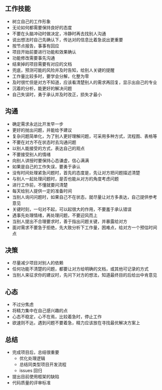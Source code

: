 <!--
 * @Author: your name
 * @Date: 2020-03-03 17:03:31
 * @LastEditTime: 2020-07-02 13:56:14
 * @LastEditors: Please set LastEditors
 * @Description: In User Settings Edit
 * @FilePath: \vue-note\dev.md
 -->

## 工作技能

- 树立自己的工作形象
- 无论如何都需要保持良好的态度
- 不要在头脑冲动时做决定，冷静时再去找别人沟通
- 说出想法时自己先确认下，传达对的信息比着急说出更重要
- 按节点报告，事事有回应
- 项目开始前要进行功能和效果确认
- 功能修改需要事先沟通
- 结束掉的项目需要有对应的文档
- 兜底，预测可能的风险并及时告知，给别人关键的提醒
- 工作量比较多时，要学会分解，化整为零
- 及时很忙但是对方不知道，应该看清楚别人的需求再回复，显示出自己的专业
- 沉着的分析，能更好的解决问题
- 自己失误时，勇于承认并及时改正，损失才最小

## 沟通

- 确定需求永远比开发早一步
- 更好的抛出问题，并能给予建议
- 复杂问题简单化，为了别人更好理解问题，可采用多种方式，流程图、表格等
- 不要在对方不在状态时去沟通问题
- 以别人能接受的方式，表达自己的观点
- 不要接受别人的情绪
- 向别人讲授时要保持心态谦虚，信心满满
- 如果是自己的工作失误，要勇于承认
- 没有时间处理紧急问题时，首先的态度是，先让对方把问题描述清楚
- 与别人一起处理问题时，是否也能从对方的角度考虑问题
- 进行工作前，不懂就要问清楚
- 每天给别人提供一定的准备时间
- 当别人询问问题时，如果自己不在状态，就尽量让对方多表达，自己提供参考意见
- 关键时刻，一句对不起，可以起很大的作用，不要羞于承认错误
- 遇事先处理情绪，再处理问题，不要迎风而上
- 当别人提出不合理要求时，善于指出问题关键，并暴露给对方
- 面对需求不要急于拒绝，先大致分析下工作量，困难点，给对方一个预估时间点

## 决策

- 尽量减少项目对别人的依赖
- 任何功能不清楚的问题，都要让对方给明确的文档，或其他可记录的方式
- 当别人来征求你的建议时，先问下对方的想法，知道最终目的后给出中肯意见

## 心态

- 不过分焦虑
- 将精力集中在自己感兴趣的点
- 心态不稳定，心不在焉，比较着急时，停止工作
- 欲速则不达，遇到问题不要着急，精力应该放在寻找最优解决方案上

## 总结

- 完成项目后，总结很重要
  - 优化处理逻辑
  - 总结同类型项目开发流程
  - issues 回归
- 提出目前使用框架的缺陷
- 代码质量的评审标准
